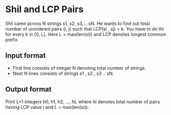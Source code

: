# Shil and LCP Pairs

Shil came across N strings s1, s2, s3,... sN. He wants to find out total number of unordered pairs (i, j) such that LCP(si , sj) = k. You have to do thi for every k in [0, L]. Here L = max(len(si)) and LCP denotes longest common prefix.

## Input format

- First line consists of integer N denoting total number of strings.
- Next N lines consists of strings s1 , s2 , s3 .. sN.

## Output format

Print L+1 integers h0, h1, h2, ..., hL where hi denotes total number of pairs having LCP value i and L = max(len(si)).
